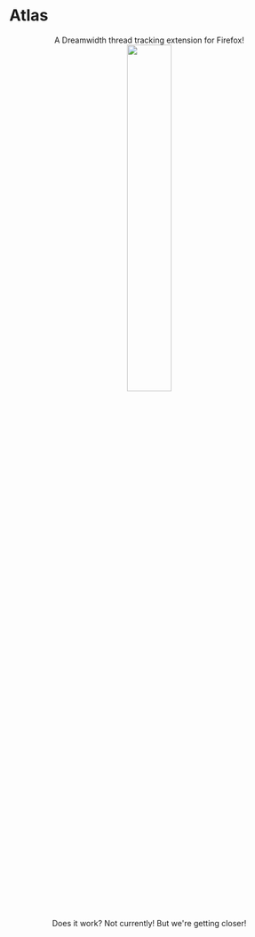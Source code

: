 # Atlas
<center> A Dreamwidth thread tracking extension for Firefox! 
 
<img src="https://www.clipartmax.com/png/full/64-647680_love-facebook-tumblr-kawaii-holk-png-sticker-stickers-de-ositos-de-messenger.png" width="40%">

 Does it work? Not currently! But we're getting closer!
